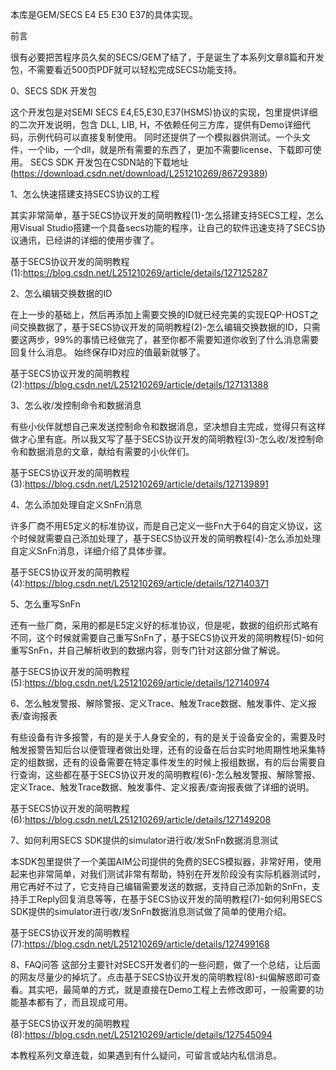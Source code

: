 本库是GEM/SECS E4 E5 E30 E37的具体实现。

前言

很有必要把苦程序员久矣的SECS/GEM了结了，于是诞生了本系列文章8篇和开发包，不需要看近500页PDF就可以轻松完成SECS功能支持。

0、SECS SDK 开发包

这个开发包是对SEMI SECS E4,E5,E30,E37(HSMS)协议的实现，包里提供详细的二次开发说明，包含 DLL, LIB, H，不依赖任何三方库，提供有Demo详细代码，示例代码可以直接复制使用。
同时还提供了一个模拟器供测试。一个头文件，一个lib，一个dll，就是所有需要的东西了，更加不需要license、下载即可使用。
SECS SDK 开发包在CSDN站的下载地址(https://download.csdn.net/download/L251210269/86729389)

1、怎么快速搭建支持SECS协议的工程

其实非常简单，基于SECS协议开发的简明教程(1)-怎么搭建支持SECS工程，怎么用Visual Studio搭建一个具备secs功能的程序，让自己的软件迅速支持了SECS协议通讯，已经讲的详细的使用步骤了。

基于SECS协议开发的简明教程(1):https://blog.csdn.net/L251210269/article/details/127125287

2、怎么编辑交换数据的ID

在上一步的基础上，然后再添加上需要交换的ID就已经完美的实现EQP-HOST之间交换数据了，基于SECS协议开发的简明教程(2)-怎么编辑交换数据的ID，只需要这两步，99%的事情已经做完了，甚至你都不需要知道你收到了什么消息需要回复什么消息。
始终保存ID对应的值最新就够了。

基于SECS协议开发的简明教程(2):https://blog.csdn.net/L251210269/article/details/127131388


3、怎么收/发控制命令和数据消息

有些小伙伴就想自己来发送控制命令和数据消息，坚决想自主完成，觉得只有这样做才心里有底。所以我又写了基于SECS协议开发的简明教程(3)-怎么收/发控制命令和数据消息的文章，献给有需要的小伙伴们。

基于SECS协议开发的简明教程(3):https://blog.csdn.net/L251210269/article/details/127139891

4、怎么添加处理自定义SnFn消息

许多厂商不用E5定义的标准协议，而是自己定义一些Fn大于64的自定义协议，这个时候就需要自己添加处理了，基于SECS协议开发的简明教程(4)-怎么添加处理自定义SnFn消息，详细介绍了具体步骤。

基于SECS协议开发的简明教程(4):https://blog.csdn.net/L251210269/article/details/127140371

5、怎么重写SnFn

还有一些厂商，采用的都是E5定义好的标准协议，但是呢，数据的组织形式略有不同，这个时候就需要自己重写SnFn了，基于SECS协议开发的简明教程(5)-如何重写SnFn，并自己解析收到的数据内容，则专门针对这部分做了解说。

基于SECS协议开发的简明教程(5):https://blog.csdn.net/L251210269/article/details/127140974

6、怎么触发警报、解除警报、定义Trace、触发Trace数据、触发事件、定义报表/查询报表

有些设备有许多报警，有的是关于人身安全的，有的是关于设备安全的，需要及时触发报警告知后台以便管理者做出处理，还有的设备在后台实时地周期性地采集特定的组数据，还有的设备需要在特定事件发生的时候上报组数据，有的后台需要自行查询，这些都在基于SECS协议开发的简明教程(6)-怎么触发警报、解除警报、定义Trace、触发Trace数据、触发事件、定义报表/查询报表做了详细的说明。

基于SECS协议开发的简明教程(6):https://blog.csdn.net/L251210269/article/details/127149208

7、如何利用SECS SDK提供的simulator进行收/发SnFn数据消息测试

本SDK包里提供了一个美国AIM公司提供的免费的SECS模拟器，非常好用，使用起来也非常简单，对我们测试非常有帮助，特别在开发阶段没有实际机器测试时，用它再好不过了，它支持自己编辑需要发送的数据，支持自己添加新的SnFn，支持手工Reply回复消息等等，在基于SECS协议开发的简明教程(7)-如何利用SECS SDK提供的simulator进行收/发SnFn数据消息测试做了简单的使用介绍。

基于SECS协议开发的简明教程(7):https://blog.csdn.net/L251210269/article/details/127499168

8、FAQ问答
这部分主要针对SECS开发者们的一些问题，做了一个总结，让后面的网友尽量少的掉坑了。点击基于SECS协议开发的简明教程(8)-纠偏解惑即可查看。其实吧，最简单的方式，就是直接在Demo工程上去修改即可，一般需要的功能基本都有了，而且现成可用。

基于SECS协议开发的简明教程(8):https://blog.csdn.net/L251210269/article/details/127545094

本教程系列文章连载，如果遇到有什么疑问，可留言或站内私信消息。
